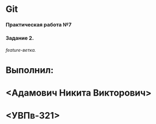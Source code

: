 # Git
### Практическая работа №7
### Задание 2.
###### feature-ветка.
# Выполнил:
# <Адамович Никита Викторович>
# <УВПв-321>
